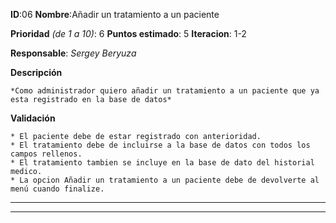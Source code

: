 **ID**:06 **Nombre**:Añadir un tratamiento a un paciente

**Prioridad** *(de 1 a 10)*: 6 **Puntos estimado**: 5 **Iteracion**: 1-2

**Responsable**: *Sergey Beryuza*

**Descripción**

	*Como administrador quiero añadir un tratamiento a un paciente que ya esta registrado en la base de datos*

**Validación**

	* El paciente debe de estar registrado con anterioridad.
	* El tratamiento debe de incluirse a la base de datos con todos los campos rellenos.
	* El tratamiento tambien se incluye en la base de dato del historial medico.
	* La opcion Añadir un tratamiento a un paciente debe de devolverte al menú cuando finalize.

---
---

